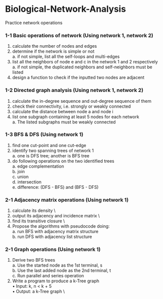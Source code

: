 # Biological-Network-Analysis

Practice network operations

### 1-1 Basic operations of network (Using network 1, network 2)
  1. calculate the number of nodes and edges
  2. determine if the network is simple or not \
    a. if not simple, list all the self-loops and multi-edges
  3. list all the neighbors of node e and c in the network 1 and 2 respectively \
    a. if not simple, the duplicated neighbors and self-neighbors must be listed
  4. design a function to check if the inputted two nodes are adjacent

### 1-2 Directed graph analysis (Using network 1, network 2)
  1. calculate the in-degree sequence and out-degree sequence of them
  2. check their connectivity, i.e. strongly or weakly connected
  3. calculate the distance between node a and node i
  4. list one subgraph containing at least 5 nodes for each network \
    a. The listed subgraphs must be weakly connected

### 1-3 BFS & DFS (Using network 1)
  1. find one cut-point and one cut-edge
  2. identify two spanning trees of network 1 \
    a. one is DFS tree; another is BFS tree
  3. do following operations on the two identified trees \
    a. edge complementation \
    b. join \
    c. union \
    d. intersection \
    e. difference: (DFS - BFS) and (BFS - DFS)

### 2-1 Adjacency matrix operations (Using network 1)
  1. calculate its density \
  2. output its adjacency and incidence matrix \
  3. find its transitive closure \
  4. Propose the algorithms with pseudocode doing: \
    a. run BFS with adjacency matrix structure \
    b. run DFS with adjacency list structure

### 2-1 Graph operations (Using network 1)
  1. Derive two BFS trees \
    a. Use the started node as the 1st terminal, s \
    b. Use the last added node as the 2nd terminal, t \
    c. Run parallel and series operation 
  2. Write a program to produce a k-Tree graph \
    • Input: k, n < k + 5 \
      • Output: a k-Tree graph \
